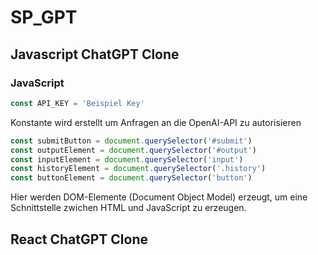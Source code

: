 # SP_GPT
## Javascript ChatGPT Clone
### JavaScript 
``` javascript 
const API_KEY = 'Beispiel Key'
``` 
Konstante wird erstellt um Anfragen an die OpenAI-API zu autorisieren

```javascript
const submitButton = document.querySelector('#submit')
const outputElement = document.querySelector('#output')
const inputElement = document.querySelector('input')
const historyElement = document.querySelector('.history')
const buttonElement = document.querySelector('button')
```
Hier werden DOM-Elemente (Document Object Model) erzeugt, um eine Schnittstelle zwichen HTML und JavaScript zu erzeugen.
## React ChatGPT Clone
